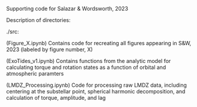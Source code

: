 Supporting code for Salazar & Wordsworth, 2023

Description of directories:

./src:

(Figure_X.ipynb) Contains code for recreating all figures appearing in S&W, 2023 (labeled by figure number, X)

(ExoTides_v1.ipynb) Contains functions from the analytic model for calculating torque and rotation states as a function of orbital and atmospheric paramters

(LMDZ_Processing.ipynb) Code for processing raw LMDZ data, including centering at the substellar point, spherical harmonic decomposition, and calculation of torque, amplitude, and lag